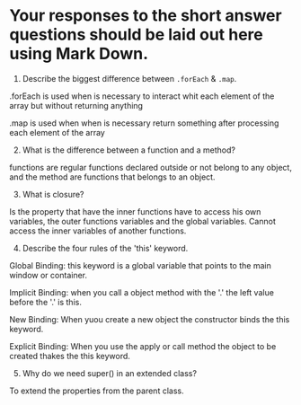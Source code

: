 # Your responses to the short answer questions should be laid out here using Mark Down.
1. Describe the biggest difference between `.forEach` & `.map`.

.forEach is used when is necessary to interact whit each element of the array but without returning anything

.map is used when when is necessary return something after processing each element of the array


2. What is the difference between a function and a method?

functions are regular functions declared outside or not belong to any object, and the method are functions that belongs to an object.


3. What is closure?

Is the property that have the inner functions have to access his own variables, the outer functions variables and the global variables. Cannot access the inner variables of another functions.

4. Describe the four rules of the 'this' keyword.

Global Binding: this keyword is a global variable that points to the main window or container.

Implicit Binding: when you call a object method with the '.' the left value before the '.' is this.

New Binding: When yuou create a new object the constructor binds the this keyword.

Explicit Binding: When you use the apply or call method the object to be created thakes the this keyword.

5. Why do we need super() in an extended class?

To extend the properties from the parent class.

